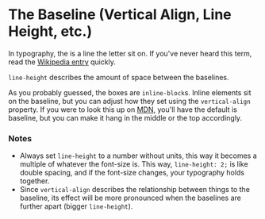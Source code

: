 # The Baseline (Vertical Align, Line Height, etc.)

In typography, the is a line the letter sit on. If you've never heard this term,
read the [Wikipedia entry](https://en.wikipedia.org/wiki/Baseline_\(typography\))
quickly.

`line-height` describes the amount of space between the baselines.

As you probably guessed, the boxes are `inline-block`s. Inline elements sit on the baseline, but you can adjust how they set using the `vertical-align` property. If you were to look this up on [MDN](https://developer.mozilla.org/en-US/docs/Web/CSS/vertical-align), you'll have the default is baseline, but you can make it hang in the middle or the top accordingly.

### Notes

* Always set `line-height` to a number without units, this way it becomes a multiple
of whatever the font-size is. This way, `line-height: 2;` is like double spacing,
and if the font-size changes, your typography holds together.
* Since `vertical-align` describes the relationship between things to the baseline, its
effect will be more pronounced when the baselines are further apart (bigger `line-height`).